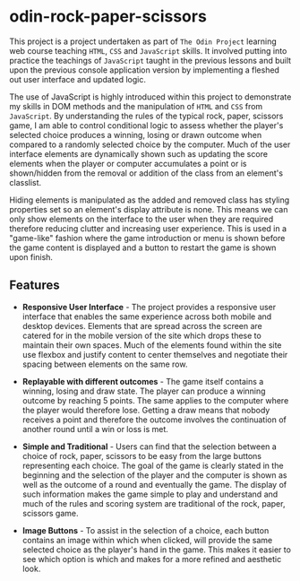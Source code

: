 # odin-rock-paper-scissors
This project is a project undertaken as part of `The Odin Project` learning web course teaching `HTML`, `CSS` and `JavaScript` skills. It involved putting into practice the teachings of `JavaScript` taught in the previous lessons and built upon the previous console application version by implementing a fleshed out user interface and updated logic.

The use of JavaScript is highly introduced within this project to demonstrate my skills in DOM methods and the manipulation of `HTML` and `CSS` from `JavaScript`. By understanding the rules of the typical rock, paper, scissors game, I am able to control conditional logic to assess whether the player's selected choice produces a winning, losing or drawn outcome when compared to a randomly selected choice by the computer. Much of the user interface elements are dynamically shown such as updating the score elements when the player or computer accumulates a point or is shown/hidden from the removal or addition of the class from an element's classlist. 

Hiding elements is manipulated as the added and removed class has styling properties set so an element's display attribute is none. This means we can only show elements on the interface to the user when they are required therefore reducing clutter and increasing user experience. This is used in a "game-like" fashion where the game introduction or menu is shown before the game content is displayed and a button to restart the game is shown upon finish. 

## Features

- **Responsive User Interface** - The project provides a responsive user interface that enables the same experience across both mobile and desktop devices. Elements that are spread across the screen are catered for in the mobile version of the site which drops these to maintain their own spaces. Much of the elements found within the site use flexbox and justify content to center themselves and negotiate their spacing between elements on the same row.

- **Replayable with different outcomes** - The game itself contains a winning, losing and draw state. The player can produce a winning outcome by reaching 5 points. The same applies to the computer where the player would therefore lose. Getting a draw means that nobody receives a point and therefore the outcome involves the continuation of another round until a win or loss is met.

- **Simple and Traditional** - Users can find that the selection between a choice of rock, paper, scissors to be easy from the large buttons representing each choice. The goal of the game is clearly stated in the beginning and the selection of the player and the computer is shown as well as the outcome of a round and eventually the game. The display of such information makes the game simple to play and understand and much of the rules and scoring system are traditional of the rock, paper, scissors game.

- **Image Buttons** - To assist in the selection of a choice, each button contains an image within which when clicked, will provide the same selected choice as the player's hand in the game. This makes it easier to see which option is which and makes for a more refined and aesthetic look.